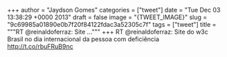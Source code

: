 
+++
author = "Jaydson Gomes"
categories = ["tweet"]
date = "Tue Dec 03 13:38:29 +0000 2013"
draft = false
image = "{TWEET_IMAGE}"
slug = "9c69985a01890e0b7f20f84122fdac3a52305c7f"
tags = ["tweet"]
title = """RT @reinaldoferraz: Site ..."""
+++
RT @reinaldoferraz: Site do w3c Brasil no dia internacional da pessoa com deficiência http://t.co/rbuFRuB9nc
